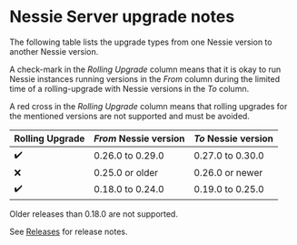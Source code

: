 # Nessie Server upgrade notes

The following table lists the upgrade types from one Nessie version to another Nessie version.

A check-mark in the _Rolling Upgrade_ column means that it is okay to run Nessie instances running
versions in the _From_ column during the limited time of a rolling-upgrade with Nessie versions
in the _To_ column.

A red cross in the _Rolling Upgrade_ column means that rolling upgrades for the mentioned versions
are not supported and must be avoided.

| Rolling Upgrade    | _From_ Nessie version | _To_ Nessie version |
|--------------------|-----------------------|---------------------|
| :heavy_check_mark: | 0.26.0 to 0.29.0      | 0.27.0 to 0.30.0    |
| :x:                | 0.25.0 or older       | 0.26.0 or newer     |
| :heavy_check_mark: | 0.18.0 to 0.24.0      | 0.19.0 to 0.25.0    |

Older releases than 0.18.0 are not supported.

See [Releases](releases.md) for release notes.
